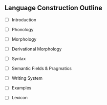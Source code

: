 ## Language Construction Outline

- [ ] Introduction

- [ ] Phonology

- [ ] Morphology

- [ ] Derivational Morphology

- [ ] Syntax

- [ ] Semantic Fields & Pragmatics

- [ ] Writing System

- [ ] Examples

- [ ] Lexicon